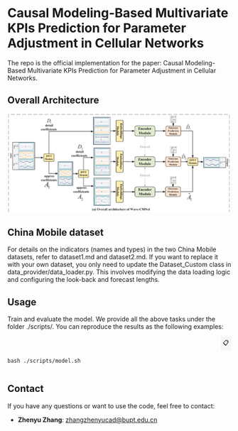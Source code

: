 # Causal Modeling-Based Multivariate KPIs Prediction for Parameter Adjustment in Cellular Networks
The repo is the official implementation for the paper: Causal Modeling-Based Multivariate KPIs Prediction for Parameter Adjustment in Cellular Networks. 
## Overall Architecture
![Logo](./figure/wavecmnet.png)

## China Mobile dataset
For details on the indicators (names and types) in the two China Mobile datasets, refer to dataset1.md and dataset2.md.
If you want to replace it with your own dataset, you only need to update the Dataset_Custom class in data_provider/data_loader.py. This involves modifying the data loading logic and configuring the look-back and forecast lengths.
## Usage
Train and evaluate the model. We provide all the above tasks under the folder ./scripts/. You can reproduce the results as the following examples:
<div style="position: relative;">
  <pre>
    <code id="codeBlock">

bash ./scripts/model.sh
    </code>
  </pre>
  <button style="position: absolute; top: 0; right: 0; padding: 5px; background: #f5f5f5; border: none; cursor: pointer;" onclick="copyCode()">
    📋
  </button>
</div>

## Contact
If you have any questions or want to use the code, feel free to contact:

- ​**Zhenyu Zhang**: [zhangzhenyucad@bupt.edu.cn](mailto:zhangzhenyucad@bupt.edu.cn)



